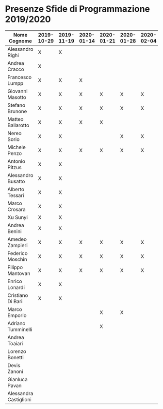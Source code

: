 # Presenze Sfide di Programmazione 2019/2020

| Nome Cognome          | 2019-10-29 | 2019-11-19 | 2020-01-14 | 2020-01-21 | 2020-01-28 | 2020-02-04 | 2020-02-14 | 2020-02-18 | 2020-04-07 | 2020-04-11 | 2020-04-14 | 2020-04-17 | 2020-04-21 | 2020-04-25 | 2020-04-28 | 2020-05-02 | 2020-05-05 | 2020-05-09 | 2020-05-12 | 2020-05-16 | 2020-05-19 | 2020-05-23 | 2020-05-26 |
| --------------------- | ---------- | ---------- | ---------- | ---------- | ---------- | ---------- | ---------- | ---------- | ---------- | ---------- | ---------- | ---------- | ---------- | ---------- | ---------- | ---------- | ---------- | ---------- | ---------- | ---------- | ---------- | ---------- | ---------- |
| Alessandro Righi      | X          | X          |            |            |            |            |            |            |            |            |            |            |            |            |            |            |            |            |            |            |            |            |            |
| Andrea Cracco         | X          |            |            |            |            |            |            |            |            |            |            |            |            |            |            |            |            |            |            |            |            |            |            |
| Francesco Lumpp       | X          | X          | X          |            |            |            |            |            |            |            |            |            |            |            |            |            |            |            |            |            |            |            |            |
| Giovanni Masotto      | X          | X          | X          | X          | X          | X          | X          | X          | X          | X          | X          | X          | X          | X          | X          | X          | X          | X          | X          | X          | X          | X          | X          |
| Stefano Brunone       | X          | X          | X          | X          | X          | X          | X          | X          | X          | X          | X          | X          | X          | X          | X          | X          | X          | X          | X          | X          | X          | X          | X          |
| Matteo Ballarotto     | X          | X          | X          | X          |            |            |            |            |            |            | X          | X          | X          | X          | X          | X          | X          | X          | X          | X          | X          | X          | X          |
| Nereo Sorio           | X          | X          |            |            | X          | X          | X          |            | X          | X          | X          | X          | X          | X          | X          | X          | X          | X          | X          | X          | X          | X          | X          |
| Michele Penzo         | X          | X          | X          | X          | X          | X          | X          | X          | X          | X          | X          | X          | X          | X          | X          | X          |            | X          | X          | X          | X          | X          | X          |
| Antonio Pitzus        | X          | X          |            |            |            |            |            |            |            |            |            |            |            |            |            |            |            |            |            |            |            |            |            |
| Alessandro Busatto    | X          | X          |            |            |            |            |            |            |            |            |            |            |            |            |            |            |            |            |            |            |            |            |            |
| Alberto Tessari       | X          | X          |            |            |            |            |            |            |            |            |            |            |            |            |            |            |            |            |            |            |            |            |            |
| Marco Crosara         | X          | X          |            |            |            |            |            |            |            |            |            |            |            |            |            |            |            |            |            |            |            |            |            |
| Xu Sunyi              | X          | X          |            |            |            |            |            |            |            |            |            |            |            |            |            |            |            |            |            |            |            |            |            |
| Andrea Benini         | X          | X          |            |            |            |            |            |            |            |            |            |            |            |            |            |            |            |            |            |            |            |            |            |
| Amedeo Zampieri       | X          | X          | X          | X          | X          | X          | X          | X          | X          | X          | X          | X          | X          | X          | X          | X          | X          | X          | X          | X          | X          |            | X          |
| Federico Moschin      | X          | X          | X          | X          | X          | X          | X          | X          | X          | X          | X          | X          | X          | X          | X          | X          | X          | X          | X          | X          | X          | X          | X          |
| Filippo Mantovan      | X          | X          | X          | X          | X          | X          | X          |            | X          | X          | X          | X          | X          | X          | X          | X          | X          | X          | X          | X          | X          | X          | X          |
| Enrico Lonardi        | X          | X          |            |            |            |            |            |            |            |            |            |            |            |            |            |            |            |            |            |            |            |            |            |
| Cristiano Di Bari     | X          | X          |            |            |            |            |            |            |            |            |            |            |            |            |            |            |            |            |            |            |            |            |            |
| Marco Emporio         |            |            |            | X          | X          |            |            |            |            |            |            |            |            |            |            |            |            |            |            |            |            |            |            |
| Adriano Tumminelli    |            |            |            | X          |            |            |            |            |            |            |            |            |            |            |            |            |            |            |            |            |            |            |            |
| Andrea Toaiari        |            |            |            |            |            |            | X          | X          | X          | X          | X          | X          | X          | X          | X          | X          | X          | X          | X          | X          | X          | X          | X          |
| Lorenzo Bonetti       |            |            |            |            |            |            | X          | X          | X          | X          | X          | X          | X          | X          | X          | X          | X          | X          | X          | X          | X          | X          | X          |
| Devis Zanoni          |            |            |            |            |            |            | X          |            |            |            |            |            |            |            |            |            |            |            |            |            |            |            |            |
| Gianluca Pavan        |            |            |            |            |            |            | X          | X          | X          | X          | X          | X          | X          | X          | X          | X          | X          | X          | X          | X          | X          | X          | X          |
| Alessandra Castiglioni|            |            |            |            |            |            |            |            | X          | X          | X          | X          | X          | X          | X          | X          | X          | X          | X          | X          | X          | X          | X          |
